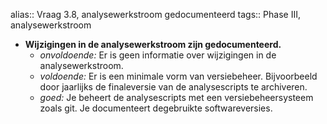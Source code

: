 alias:: Vraag 3.8, analysewerkstroom gedocumenteerd
tags:: Phase III, analysewerkstroom

- **Wijzigingen in de analysewerkstroom zijn gedocumenteerd.**
	- *onvoldoende:* Er is geen informatie over wijzigingen in de analysewerkstroom.
	- *voldoende:* Er is een minimale vorm van versiebeheer. Bijvoorbeeld door jaarlijks de finaleversie van de analysescripts te archiveren.
	- *goed:* Je beheert de analysescripts met een versiebeheersysteem zoals git. Je documenteert degebruikte softwareversies.